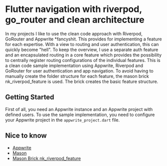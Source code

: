 # Flutter navigation with riverpod, go_router and clean architecture

In my projects I like to use the clean code approach with Riverpod, GoRouter and Appwrite *fancyshit. 
This provides for implementing a feature for each expertise. With a view to routing and user authentication, 
this can quickly become "hell". 
To keep the overview, I use a separate auth feature and an encapsulated routing in a core feature which provides 
the possibility to centrally register routing configurations of the individual features.
This is a clean code sample implementation using Appwrite, Riverpod and GoRouter for user authentication and app 
navigation. To avoid having to manually create the folder structure for each feature, the mason brick 
nk_riverpod_feature is used. The brick creates the basic feature structure.

## Getting Started

First of all, you need an Appwrite instance and an Appwrite project with defined users. 
To use the sample implementation, you need to configure your Appwrite project in the `appwrite_project.dart` file.

## Nice to know

- [Appwrite](https://appwrite.io)
- [Mason](https://brickhub.dev/)
- [Mason Brick nk_riverpod_feature](https://brickhub.dev/bricks/nk_riverpod_feature)
